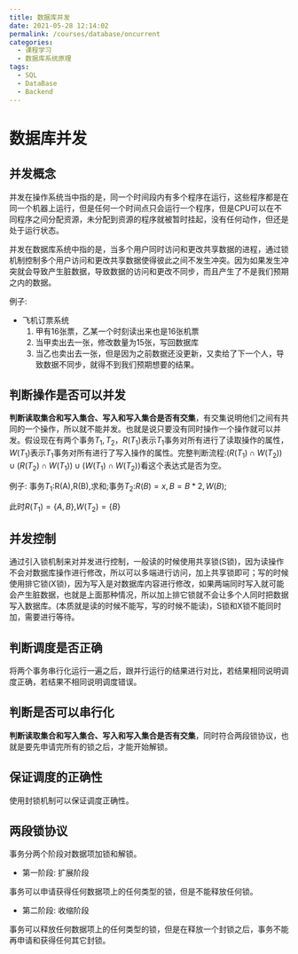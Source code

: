 ```yaml
---
title: 数据库并发
date: 2021-05-28 12:14:02
permalink: /courses/database/oncurrent
categories:
  - 课程学习
  - 数据库系统原理
tags: 
  - SQL
  - DataBase
  - Backend
---
```


# 数据库并发

## 并发概念

并发在操作系统当中指的是，同一个时间段内有多个程序在运行，这些程序都是在同一个机器上运行，但是任何一个时间点只会运行一个程序，但是CPU可以在不同程序之间分配资源，未分配到资源的程序就被暂时挂起，没有任何动作，但还是处于运行状态。

并发在数据库系统中指的是，当多个用户同时访问和更改共享数据的进程，通过锁机制控制多个用户访问和更改共享数据使得彼此之间不发生冲突。因为如果发生冲突就会导致产生脏数据，导致数据的访问和更改不同步，而且产生了不是我们预期之内的数据。

例子:

- 飞机订票系统
  1. 甲有16张票，乙某一个时刻读出来也是16张机票
  2. 当甲卖出去一张，修改数量为15张，写回数据库
  3. 当乙也卖出去一张，但是因为之前数据还没更新，又卖给了下一个人，导致数据不同步，就得不到我们预期想要的结果。

## 判断操作是否可以并发

**判断读取集合和写入集合、写入和写入集合是否有交集**，有交集说明他们之间有共同的一个操作，所以就不能并发。也就是说只要没有同时操作一个操作就可以并发。假设现在有两个事务$T_1,T_2$，$R(T_1)$表示$T_1$事务对所有进行了读取操作的属性，$W(T_1)$表示$T_1$事务对所有进行了写入操作的属性。完整判断流程:$(R(T_1)\cap W(T_2))\cup(R(T_2)\cap W(T_1))\cup(W(T_1)\cap W(T_2))$看这个表达式是否为空。

例子:
事务$T_1$:R(A),R(B),求和;事务$T_2$:$R(B)=x,B=B*2,W(B);$

此时$R(T_1)=\{A,B\}$,$W(T_2)=\{B\}$

## 并发控制

通过引入锁机制来对并发进行控制，一般读的时候使用共享锁(S锁)，因为读操作不会对数据库操作进行修改，所以可以多端进行访问，加上共享锁即可；写的时候使用排它锁(X锁)，因为写入是对数据库内容进行修改，如果两端同时写入就可能会产生脏数据，也就是上面那种情况，所以加上排它锁就不会让多个人同时把数据写入数据库。(本质就是读的时候不能写，写的时候不能读)，S锁和X锁不能同时加，需要进行等待。

## 判断调度是否正确

将两个事务串行化运行一遍之后，跟并行运行的结果进行对比，若结果相同说明调度正确，若结果不相同说明调度错误。

## 判断是否可以串行化

**判断读取集合和写入集合、写入和写入集合是否有交集**，同时符合两段锁协议，也就是要先申请完所有的锁之后，才能开始解锁。

## 保证调度的正确性

使用封锁机制可以保证调度正确性。

## 两段锁协议

事务分两个阶段对数据项加锁和解锁。

- 第一阶段: 扩展阶段

事务可以申请获得任何数据项上的任何类型的锁，但是不能释放任何锁。

- 第二阶段: 收缩阶段

事务可以释放任何数据项上的任何类型的锁，但是在释放一个封锁之后，事务不能再申请和获得任何其它封锁。